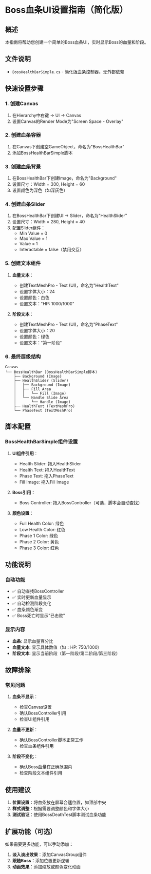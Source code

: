 # Boss血条UI设置指南（简化版）

## 概述
本指南将帮助您创建一个简单的Boss血条UI，实时显示Boss的血量和阶段。

## 文件说明
- `BossHealthBarSimple.cs` - 简化版血条控制器，无外部依赖

## 快速设置步骤

### 1. 创建Canvas
1. 在Hierarchy中右键 → UI → Canvas
2. 设置Canvas的Render Mode为"Screen Space - Overlay"

### 2. 创建血条容器
1. 在Canvas下创建空GameObject，命名为"BossHealthBar"
2. 添加BossHealthBarSimple脚本

### 3. 创建血条背景
1. 在BossHealthBar下创建Image，命名为"Background"
2. 设置尺寸：Width = 300, Height = 60
3. 设置颜色为深色（如深灰色）

### 4. 创建血条Slider
1. 在BossHealthBar下创建UI → Slider，命名为"HealthSlider"
2. 设置尺寸：Width = 280, Height = 40
3. 配置Slider组件：
   - Min Value = 0
   - Max Value = 1
   - Value = 1
   - Interactable = false（禁用交互）

### 5. 创建文本组件
1. **血量文本**：
   - 创建TextMeshPro - Text (UI)，命名为"HealthText"
   - 设置字体大小：24
   - 设置颜色：白色
   - 设置文本："HP: 1000/1000"

2. **阶段文本**：
   - 创建TextMeshPro - Text (UI)，命名为"PhaseText"
   - 设置字体大小：20
   - 设置颜色：绿色
   - 设置文本："第一阶段"

### 6. 最终层级结构
```
Canvas
└── BossHealthBar (BossHealthBarSimple脚本)
    ├── Background (Image)
    ├── HealthSlider (Slider)
    │   ├── Background (Image)
    │   ├── Fill Area
    │   │   └── Fill (Image)
    │   └── Handle Slide Area
    │       └── Handle (Image)
    ├── HealthText (TextMeshPro)
    └── PhaseText (TextMeshPro)
```

## 脚本配置

### BossHealthBarSimple组件设置
1. **UI组件引用**：
   - Health Slider: 拖入HealthSlider
   - Health Text: 拖入HealthText
   - Phase Text: 拖入PhaseText
   - Fill Image: 拖入Fill Image

2. **Boss引用**：
   - Boss Controller: 拖入BossController（可选，脚本会自动查找）

3. **颜色设置**：
   - Full Health Color: 绿色
   - Low Health Color: 红色
   - Phase 1 Color: 绿色
   - Phase 2 Color: 黄色
   - Phase 3 Color: 红色

## 功能说明

### 自动功能
- ✅ 自动查找BossController
- ✅ 实时更新血量显示
- ✅ 自动检测阶段变化
- ✅ 血条颜色渐变
- ✅ Boss死亡时显示"已击败"

### 显示内容
- **血条**: 显示血量百分比
- **血量文本**: 显示具体数值（如：HP: 750/1000）
- **阶段文本**: 显示当前阶段（第一阶段/第二阶段/第三阶段）

## 故障排除

### 常见问题
1. **血条不显示**：
   - 检查Canvas设置
   - 确认BossController引用
   - 检查UI组件引用

2. **血量不更新**：
   - 确认BossController脚本正常工作
   - 检查血条组件引用

3. **阶段不变化**：
   - 确认Boss血量在正确范围内
   - 检查阶段文本组件引用

## 使用建议

1. **位置设置**：将血条放在屏幕合适位置，如顶部中央
2. **样式调整**：根据需要调整颜色和字体大小
3. **测试验证**：使用BossDeathTest脚本测试血条功能

## 扩展功能（可选）

如果需要更多功能，可以手动添加：
1. **淡入淡出效果**：添加CanvasGroup组件
2. **跟随Boss**：添加位置更新逻辑
3. **动画效果**：添加缩放或颜色变化动画 